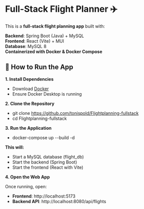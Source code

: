# Full-Stack Flight Planner ✈️ #

This is a **full-stack flight planning app** built with:

**Backend**: Spring Boot (Java) + MySQL
<br>
**Frontend**: React (Vite) + MUI
<br>
**Database**: MySQL 8
<br>
**Containerized with Docker & Docker Compose**

## 🚀 How to Run the App ##

**1. Install Dependencies**
- Download [Docker](https://docs.docker.com/get-started/get-docker/)
- Ensure Docker Desktop is running

**2. Clone the Repository**
- git clone https://github.com/tonispold/Flightplanning-fullstack
- cd Flightplanning-fullstack

**3. Run the Application**
- docker-compose up --build -d

**This will:**
- Start a MySQL database (flight_db)
- Start the backend (Spring Boot)
- Start the frontend (React with Vite)

**4. Open the Web App**

Once running, open:
- **Frontend**: http://localhost:5173
- **Backend API**: http://localhost:8080/api/flights
